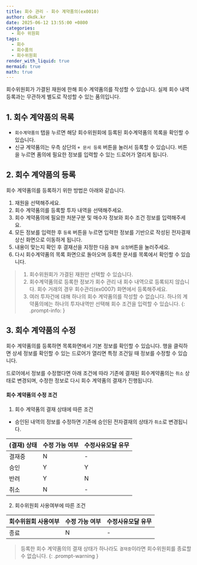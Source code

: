 ```yaml
---
title: 회수 관리 - 회수 계약품의(ex0010)
author: dkdk.kr
date: 2025-06-12 13:55:00 +0800
categories:
  - 회수 위원회
tags:
  - 회수
  - 회수품의
  - 회수위원회
render_with_liquid: true
mermaid: true
math: true
---
```

회수위원회가 가결된 재원에 한해 회수 계약품의를 작성할 수 있습니다. 실제 회수 내역 등록과는 무관하게 별도로 작성할 수 있는 품의입니다. 

## 1. 회수 계약품의 목록
- `회수계약품의` 탭을 누르면 해당 회수위원회에 등록된 회수계약품의 목록을 확인할 수 있습니다. 
- 신규 계약품의는 우측 상단의 `+ 문서 등록` 버튼을 눌러서 등록할 수 있습니다. 버튼을 누르면 품의에 필요한 정보를 입력할 수 있는 드로어가 열리게 됩니다.

## 2. 회수 계약품의 등록
회수 계약품의를 등록하기 위한 방법은 아래와 같습니다. 
1. 재원을 선택해주세요. 
2. 회수 계약품의를 등록할 투자 내역을 선택해주세요.
3. 회수 계약품의에 필요한 처분구분 및 매수자 정보와 회수 조건 정보를 입력해주세요. 
4. 모든 정보를 입력한 후 `등록` 버튼을 누르면 입력한 정보를 기반으로 작성된 전자결재 상신 화면으로 이동하게 됩니다. 
5. 내용이 맞는지 확인 후 결재선을 지정한 다음 `결재 요청`버튼을 눌러주세요.
6. 다시 회수계약품의 목록 화면으로 돌아오며 등록한 문서를 목록에서 확인할 수 있습니다. 

> 1. 회수위원회가 가결된 재원만 선택할 수 있습니다.
> 2. 회수계약품의로 등록한 정보가 회수 관리 내 회수 내역으로 등록되지 않습니다. 회수 거래의 경우 회수관리(ex0007) 화면에서 등록해주세요.
> 3. 여러 투자건에 대해 하나의 회수 계약품의를 작성할 수 없습니다. 하나의 계약품의에는 하나의 투자내역만 선택해 회수 조건을 입력할 수 있습니다. 
{: .prompt-info: }

## 3. 회수 계약품의 수정
회수 계약품의를 등록하면 목록화면에서 기본 정보를 확인할 수 있습니다. 행을 클릭하면 상세 정보를 확인할 수 있는 드로어가 열리면 특정 조건일 때 정보를 수정할 수 있습니다. 

드로어에서 정보를 수정했다면 아래 조건에 따라 기존에 결재된 회수계약품의는 `취소` 상태로 변경되며, 수정한 정보로 다시 회수 계약품의 결재가 진행됩니다. 

#### 회수 계약품의 수정 조건
1. 회수 계약품의 결재 상태에 따른 조건
- 승인된 내역의 정보를 수정하면 기존에 승인된 전자결재의 상태가 `취소`로 변경됩니다.

| (결재) 상태 | 수정 가능 여부 | 수정사유모달 유무 |
| ------- | -------- | --------- |
| 결재중     | N        | -         |
| 승인      | Y        | Y         |
| 반려      | Y        | N         |
| 취소      | N        | -         |
2. 회수위원회 사용여부에 따른 조건

| 회수위원회 사용여부 | 수정 가능 여부 | 수정사유모달 유무 |
| ---------- | -------- | --------- |
| 종료         | N        | -         |

> 등록한 회수 계약품의의 결재 상태가 하나라도 `결재중`이라면 회수위원회를 종료할 수 없습니다.
{: .prompt-warning }




